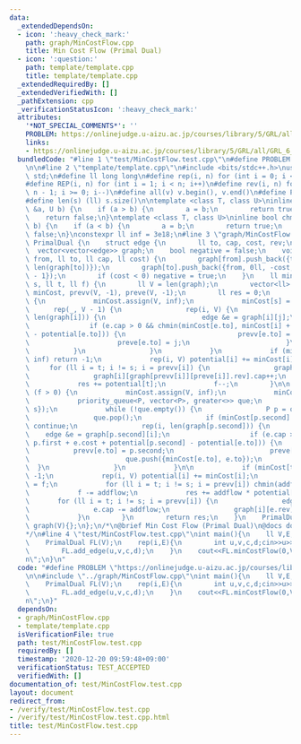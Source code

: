 ```yaml
---
data:
  _extendedDependsOn:
  - icon: ':heavy_check_mark:'
    path: graph/MinCostFlow.cpp
    title: Min Cost Flow (Primal Dual)
  - icon: ':question:'
    path: template/template.cpp
    title: template/template.cpp
  _extendedRequiredBy: []
  _extendedVerifiedWith: []
  _pathExtension: cpp
  _verificationStatusIcon: ':heavy_check_mark:'
  attributes:
    '*NOT_SPECIAL_COMMENTS*': ''
    PROBLEM: https://onlinejudge.u-aizu.ac.jp/courses/library/5/GRL/all/GRL_6_B
    links:
    - https://onlinejudge.u-aizu.ac.jp/courses/library/5/GRL/all/GRL_6_B
  bundledCode: "#line 1 \"test/MinCostFlow.test.cpp\"\n#define PROBLEM \"https://onlinejudge.u-aizu.ac.jp/courses/library/5/GRL/all/GRL_6_B\"\
    \n\n#line 2 \"template/template.cpp\"\n#include <bits/stdc++.h>\nusing namespace\
    \ std;\n#define ll long long\n#define rep(i, n) for (int i = 0; i < n; i++)\n\
    #define REP(i, n) for (int i = 1; i < n; i++)\n#define rev(i, n) for (int i =\
    \ n - 1; i >= 0; i--)\n#define all(v) v.begin(), v.end()\n#define P pair<ll, ll>\n\
    #define len(s) (ll) s.size()\n\ntemplate <class T, class U>\ninline bool chmin(T\
    \ &a, U b) {\n    if (a > b) {\n        a = b;\n        return true;\n    }\n\
    \    return false;\n}\ntemplate <class T, class U>\ninline bool chmax(T &a, U\
    \ b) {\n    if (a < b) {\n        a = b;\n        return true;\n    }\n    return\
    \ false;\n}\nconstexpr ll inf = 3e18;\n#line 3 \"graph/MinCostFlow.cpp\"\n\nstruct\
    \ PrimalDual {\n    struct edge {\n        ll to, cap, cost, rev;\n    };\n  \
    \  vector<vector<edge>> graph;\n    bool negative = false;\n    void add_edge(ll\
    \ from, ll to, ll cap, ll cost) {\n        graph[from].push_back({to, cap, cost,\
    \ len(graph[to])});\n        graph[to].push_back({from, 0ll, -cost, len(graph[from])\
    \ - 1});\n        if (cost < 0) negative = true;\n    }\n    ll minCostFlow(ll\
    \ s, ll t, ll f) {\n        ll V = len(graph);\n        vector<ll> potential(V),\
    \ minCost, prevv(V, -1), preve(V, -1);\n        ll res = 0;\n        if (negative)\
    \ {\n            minCost.assign(V, inf);\n            minCost[s] = 0;\n      \
    \      rep(_, V - 1) {\n                rep(i, V) {\n                    rep(j,\
    \ len(graph[i])) {\n                        edge &e = graph[i][j];\n         \
    \               if (e.cap > 0 && chmin(minCost[e.to], minCost[i] + e.cost + potential[i]\
    \ - potential[e.to])) {\n                            prevv[e.to] = i;\n      \
    \                      preve[e.to] = j;\n                        }\n         \
    \           }\n                }\n            }\n            if (minCost[t] ==\
    \ inf) return -1;\n            rep(i, V) potential[i] += minCost[i];\n       \
    \     for (ll i = t; i != s; i = prevv[i]) {\n                graph[prevv[i]][preve[i]].cap--;\n\
    \                graph[i][graph[prevv[i]][preve[i]].rev].cap++;\n            }\n\
    \            res += potential[t];\n            f--;\n        }\n\n        while\
    \ (f > 0) {\n            minCost.assign(V, inf);\n            minCost[s] = 0;\n\
    \            priority_queue<P, vector<P>, greater<>> que;\n            que.push({0,\
    \ s});\n            while (!que.empty()) {\n                P p = que.top();\n\
    \                que.pop();\n                if (minCost[p.second] < p.first)\
    \ continue;\n                rep(i, len(graph[p.second])) {\n                \
    \    edge &e = graph[p.second][i];\n                    if (e.cap > 0 && chmin(minCost[e.to],\
    \ p.first + e.cost + potential[p.second] - potential[e.to])) {\n             \
    \           prevv[e.to] = p.second;\n                        preve[e.to] = i;\n\
    \                        que.push({minCost[e.to], e.to});\n                  \
    \  }\n                }\n            }\n\n            if (minCost[t] == inf) return\
    \ -1;\n            rep(i, V) potential[i] += minCost[i];\n            ll addflow\
    \ = f;\n            for (ll i = t; i != s; i = prevv[i]) chmin(addflow, graph[prevv[i]][preve[i]].cap);\n\
    \            f -= addflow;\n            res += addflow * potential[t];\n     \
    \       for (ll i = t; i != s; i = prevv[i]) {\n                edge &e = graph[prevv[i]][preve[i]];\n\
    \                e.cap -= addflow;\n                graph[i][e.rev].cap += addflow;\n\
    \            }\n        }\n        return res;\n    }\n    PrimalDual(ll V) :\
    \ graph(V){};\n};\n/*\n@brief Min Cost Flow (Primal Dual)\n@docs docs/MinCostFlow.md\n\
    */\n#line 4 \"test/MinCostFlow.test.cpp\"\nint main(){\n    ll V,E,F;\n    cin>>V>>E>>F;\n\
    \    PrimalDual FL(V);\n    rep(i,E){\n        int u,v,c,d;cin>>u>>v>>c>>d;\n\
    \        FL.add_edge(u,v,c,d);\n    }\n    cout<<FL.minCostFlow(0,V-1,F)<<\"\\\
    n\";\n}\n"
  code: "#define PROBLEM \"https://onlinejudge.u-aizu.ac.jp/courses/library/5/GRL/all/GRL_6_B\"\
    \n\n#include \"../graph/MinCostFlow.cpp\"\nint main(){\n    ll V,E,F;\n    cin>>V>>E>>F;\n\
    \    PrimalDual FL(V);\n    rep(i,E){\n        int u,v,c,d;cin>>u>>v>>c>>d;\n\
    \        FL.add_edge(u,v,c,d);\n    }\n    cout<<FL.minCostFlow(0,V-1,F)<<\"\\\
    n\";\n}"
  dependsOn:
  - graph/MinCostFlow.cpp
  - template/template.cpp
  isVerificationFile: true
  path: test/MinCostFlow.test.cpp
  requiredBy: []
  timestamp: '2020-12-20 09:59:48+09:00'
  verificationStatus: TEST_ACCEPTED
  verifiedWith: []
documentation_of: test/MinCostFlow.test.cpp
layout: document
redirect_from:
- /verify/test/MinCostFlow.test.cpp
- /verify/test/MinCostFlow.test.cpp.html
title: test/MinCostFlow.test.cpp
---
```

